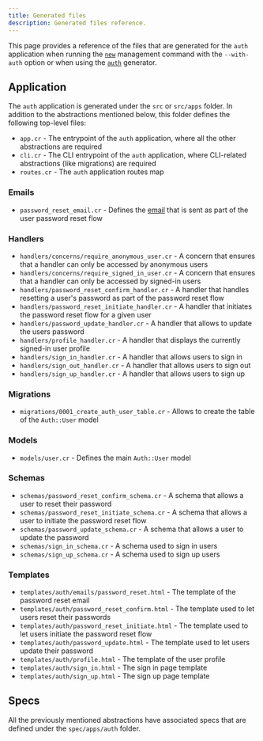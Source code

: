 ```yaml
---
title: Generated files
description: Generated files reference.
---
```


This page provides a reference of the files that are generated for the `auth` application when running the [`new`](../../development/reference/management-commands#new) management command with the `--with-auth` option or when using the [`auth`](../../development/reference/generators#auth) generator.

## Application

The `auth` application is generated under the `src` or `src/apps` folder. In addition to the abstractions mentioned below, this folder defines the following top-level files:

* `app.cr` - The entrypoint of the `auth` application, where all the other abstractions are required
* `cli.cr` - The CLI entrypoint of the `auth` application, where CLI-related abstractions (like migrations) are required
* `routes.cr` - The `auth` application routes map

### Emails

* `password_reset_email.cr` - Defines the [email](../../emailing) that is sent as part of the user password reset flow

### Handlers

* `handlers/concerns/require_anonymous_user.cr` - A concern that ensures that a handler can only be accessed by anonymous users
* `handlers/concerns/require_signed_in_user.cr` - A concern that ensures that a handler can only be accessed by signed-in users
* `handlers/password_reset_confirm_handler.cr` - A handler that handles resetting a user's password as part of the password reset flow
* `handlers/password_reset_initiate_handler.cr` - A handler that initiates the password reset flow for a given user
* `handlers/password_update_handler.cr` - A handler that allows to update the users password
* `handlers/profile_handler.cr` - A handler that displays the currently signed-in user profile
* `handlers/sign_in_handler.cr` - A handler that allows users to sign in
* `handlers/sign_out_handler.cr` - A handler that allows users to sign out
* `handlers/sign_up_handler.cr` - A handler that allows users to sign up

### Migrations

* `migrations/0001_create_auth_user_table.cr` - Allows to create the table of the `Auth::User` model

### Models

* `models/user.cr` - Defines the main `Auth::User` model

### Schemas

* `schemas/password_reset_confirm_schema.cr` - A schema that allows a user to reset their password
* `schemas/password_reset_initiate_schema.cr` - A schema that allows a user to initiate the password reset flow
* `schemas/password_update_schema.cr` - A schema that allows a user to update the password
* `schemas/sign_in_schema.cr` - A schema used to sign in users
* `schemas/sign_up_schema.cr` - A schema used to sign up users

### Templates

* `templates/auth/emails/password_reset.html` - The template of the password reset email
* `templates/auth/password_reset_confirm.html` - The template used to let users reset their passwords
* `templates/auth/password_reset_initiate.html` - The template used to let users initiate the password reset flow
* `templates/auth/password_update.html` - The template used to let users update their password
* `templates/auth/profile.html` - The template of the user profile
* `templates/auth/sign_in.html` - The sign in page template
* `templates/auth/sign_up.html` - The sign up page template

## Specs

All the previously mentioned abstractions have associated specs that are defined under the `spec/apps/auth` folder.
